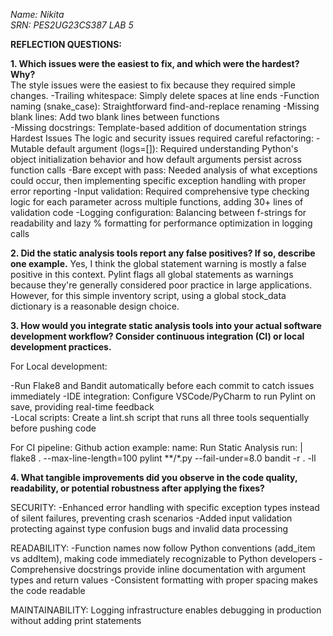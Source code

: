 *Name: Nikita*  
*SRN: PES2UG23CS387* 
*LAB 5* 

**REFLECTION QUESTIONS:**

**1.	Which issues were the easiest to fix, and which were the hardest? Why?**  
The style issues were the easiest to fix because they required simple changes. 
-Trailing whitespace: Simply delete spaces at line ends 
-Function naming (snake_case): Straightforward find-and-replace renaming 
-Missing blank lines: Add two blank lines between functions  
-Missing docstrings: Template-based addition of documentation strings 
Hardest Issues
The logic and security issues required careful refactoring:​ 
-Mutable default argument (logs=[]): Required understanding Python's object initialization behavior and how default arguments persist across function calls​ 
-Bare except with pass: Needed analysis of what exceptions could occur, then implementing specific exception handling with proper error reporting​ 
-Input validation: Required comprehensive type checking logic for each parameter across multiple functions, adding 30+ lines of validation code​ 
-Logging configuration: Balancing between f-strings for readability and lazy % formatting for performance optimization in logging calls 

**2.	Did the static analysis tools report any false positives? If so, describe one example.** 
Yes, I think the global statement warning is mostly a false positive in this context. Pylint flags all global statements as warnings because they're generally considered poor practice in large applications. However, for this simple inventory script, using a global stock_data dictionary is a reasonable design choice.

**3.	How would you integrate static analysis tools into your actual software development workflow? Consider continuous integration (CI) or local development practices.** 
   
For Local development:

-Run Flake8 and Bandit automatically before each commit to catch issues immediately 
-IDE integration: Configure VSCode/PyCharm to run Pylint on save, providing real-time feedback  
-Local scripts: Create a lint.sh script that runs all three tools sequentially before pushing code 

For CI pipeline: 
Github action example: 
name: Run Static Analysis 
  run: | 
    flake8 . --max-line-length=100 
    pylint **/*.py --fail-under=8.0 
    bandit -r . -ll 


**4.	What tangible improvements did you observe in the code quality, readability, or potential robustness after applying the fixes?** 
   
SECURITY: 
-Enhanced error handling with specific exception types instead of silent failures, preventing crash scenarios 
-Added input validation protecting against type confusion bugs and invalid data processing 

READABILITY: 
-Function names now follow Python conventions (add_item vs addItem), making code immediately recognizable to Python developers 
-Comprehensive docstrings provide inline documentation with argument types and return values 
-Consistent formatting with proper spacing makes the code readable 

MAINTAINABILITY: 
Logging infrastructure enables debugging in production without adding print statements 
